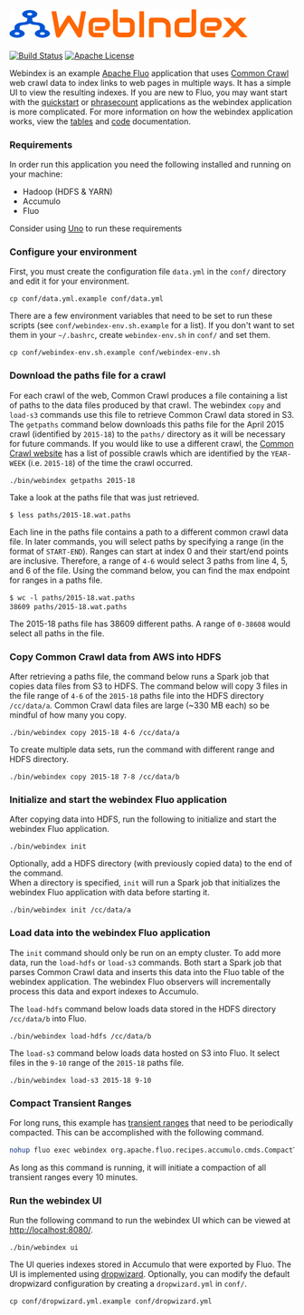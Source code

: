 ![Webindex][logo]
---
[![Build Status][ti]][tl] [![Apache License][li]][ll]

Webindex is an example [Apache Fluo][fluo] application that uses [Common Crawl][cc] web crawl
data to index links to web pages in multiple ways.  It has a simple UI to view the resulting
indexes.  If you are new to Fluo, you may want start with the [quickstart][qs] or
[phrasecount][pc] applications as the webindex application is more complicated.  For more
information on how the webindex application works, view the [tables](docs/tables.md) and
[code](docs/code-guide.md) documentation.

### Requirements

In order run this application you need the following installed and running on your
machine:

* Hadoop (HDFS & YARN)
* Accumulo
* Fluo

Consider using [Uno] to run these requirements

### Configure your environment

First, you must create the configuration file `data.yml` in the `conf/` directory and edit it
for your environment.

    cp conf/data.yml.example conf/data.yml

There are a few environment variables that need to be set to run these scripts (see 
`conf/webindex-env.sh.example` for a list).  If you don't want to set them in your `~/.bashrc`, 
create `webindex-env.sh` in `conf/` and set them.

    cp conf/webindex-env.sh.example conf/webindex-env.sh

### Download the paths file for a crawl

For each crawl of the web, Common Crawl produces a file containing a list of paths to the data 
files produced by that crawl.  The webindex `copy` and `load-s3` commands use this file to 
retrieve Common Crawl data stored in S3. The `getpaths` command below downloads this paths 
file for the April 2015 crawl (identified by `2015-18`) to the `paths/` directory as it will 
be necessary for future commands.  If you would like to use a different crawl, the 
[Common Crawl website][cdata] has a list of possible crawls which are identified by the 
`YEAR-WEEK` (i.e. `2015-18`) of the time the crawl occurred.

    ./bin/webindex getpaths 2015-18

Take a look at the paths file that was just retrieved.

    $ less paths/2015-18.wat.paths 

Each line in the paths file contains a path to a different common crawl data file.  In later 
commands, you will select paths by specifying a range (in the format of `START-END`).  Ranges
can start at index 0 and their start/end points are inclusive.  Therefore, a range of `4-6` 
would select 3 paths from line 4, 5, and 6 of the file. Using the command below, you can 
find the max endpoint for ranges in a paths file.

    $ wc -l paths/2015-18.wat.paths 
    38609 paths/2015-18.wat.paths

The 2015-18 paths file has 38609 different paths.  A range of `0-38608` would select all 
paths in the file.

### Copy Common Crawl data from AWS into HDFS

After retrieving a paths file, the command below runs a Spark job that copies data files from S3 
to HDFS.  The command below will copy 3 files in the file range of `4-6` of the `2015-18` paths 
file into the HDFS directory `/cc/data/a`.  Common Crawl data files are large (~330 MB each) so
be mindful of how many you copy.

    ./bin/webindex copy 2015-18 4-6 /cc/data/a

To create multiple data sets, run the command with different range and HDFS directory.

    ./bin/webindex copy 2015-18 7-8 /cc/data/b

### Initialize and start the webindex Fluo application

After copying data into HDFS, run the following to initialize and start the webindex
Fluo application.

    ./bin/webindex init

Optionally, add a HDFS directory (with previously copied data) to the end of the command.  
When a directory is specified, `init` will run a Spark job that initializes the webindex
Fluo application with data before starting it.
    
    ./bin/webindex init /cc/data/a

### Load data into the webindex Fluo application

The `init` command should only be run on an empty cluster.  To add more data, run the 
`load-hdfs` or `load-s3` commands.  Both start a Spark job that parses Common Crawl data 
and inserts this data into the Fluo table of the webindex application.  The webindex Fluo 
observers will incrementally process this data and export indexes to Accumulo.

The `load-hdfs` command below loads data stored in the HDFS directory `/cc/data/b` into 
Fluo.

    ./bin/webindex load-hdfs /cc/data/b

The `load-s3` command below loads data hosted on S3 into Fluo.  It select files in the 
`9-10` range of the `2015-18` paths file.

    ./bin/webindex load-s3 2015-18 9-10

### Compact Transient Ranges

For long runs, this example has [transient ranges][transient] that need to be 
periodically compacted.  This can be accomplished with the following command.

```bash
nohup fluo exec webindex org.apache.fluo.recipes.accumulo.cmds.CompactTransient 600 &> your_log_file.log &
```

As long as this command is running, it will initiate a compaction of all transient 
ranges every 10 minutes.

### Run the webindex UI

Run the following command to run the webindex UI which can be viewed at 
[http://localhost:8080/](http://localhost:8080/).

    ./bin/webindex ui

The UI queries indexes stored in Accumulo that were exported by Fluo.  The UI is 
implemented using [dropwizard].  Optionally, you can modify the default dropwizard 
configuration by creating a `dropwizard.yml` in `conf/`.
    
    cp conf/dropwizard.yml.example conf/dropwizard.yml

[fluo]: https://fluo.apache.org/
[qs]: https://github.com/astralway/quickstart
[pc]: https://github.com/astralway/phrasecount
[Uno]: https://github.com/astralway/uno
[dropwizard]: http://dropwizard.io/
[cc]: https://commoncrawl.org/
[cdata]: https://commoncrawl.org/the-data/get-started/
[transient]: https://github.com/apache/fluo-recipes/blob/master/docs/transient.md
[ti]: https://travis-ci.org/astralway/webindex.svg?branch=master
[tl]: https://travis-ci.org/astralway/webindex
[li]: http://img.shields.io/badge/license-ASL-blue.svg
[ll]: https://github.com/astralway/webindex/blob/master/LICENSE
[logo]: contrib/webindex.png
